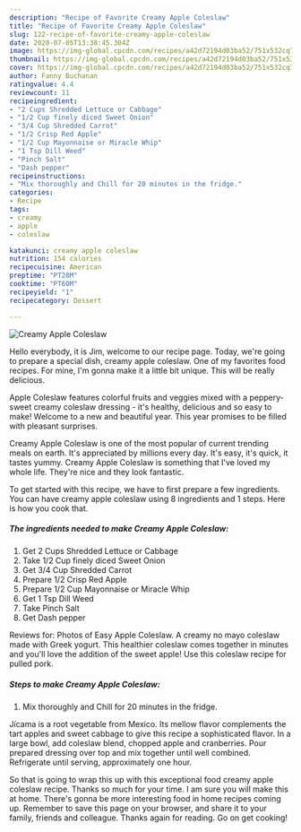 ```yaml
---
description: "Recipe of Favorite Creamy Apple Coleslaw"
title: "Recipe of Favorite Creamy Apple Coleslaw"
slug: 122-recipe-of-favorite-creamy-apple-coleslaw
date: 2020-07-05T13:38:45.304Z
image: https://img-global.cpcdn.com/recipes/a42d72194d03ba52/751x532cq70/creamy-apple-coleslaw-recipe-main-photo.jpg
thumbnail: https://img-global.cpcdn.com/recipes/a42d72194d03ba52/751x532cq70/creamy-apple-coleslaw-recipe-main-photo.jpg
cover: https://img-global.cpcdn.com/recipes/a42d72194d03ba52/751x532cq70/creamy-apple-coleslaw-recipe-main-photo.jpg
author: Fanny Buchanan
ratingvalue: 4.4
reviewcount: 11
recipeingredient:
- "2 Cups Shredded Lettuce or Cabbage"
- "1/2 Cup finely diced Sweet Onion"
- "3/4 Cup Shredded Carrot"
- "1/2 Crisp Red Apple"
- "1/2 Cup Mayonnaise or Miracle Whip"
- "1 Tsp Dill Weed"
- "Pinch Salt"
- "Dash pepper"
recipeinstructions:
- "Mix thoroughly and Chill for 20 minutes in the fridge."
categories:
- Recipe
tags:
- creamy
- apple
- coleslaw

katakunci: creamy apple coleslaw 
nutrition: 154 calories
recipecuisine: American
preptime: "PT28M"
cooktime: "PT60M"
recipeyield: "1"
recipecategory: Dessert

---
```



![Creamy Apple Coleslaw](https://img-global.cpcdn.com/recipes/a42d72194d03ba52/751x532cq70/creamy-apple-coleslaw-recipe-main-photo.jpg)

Hello everybody, it is Jim, welcome to our recipe page. Today, we're going to prepare a special dish, creamy apple coleslaw. One of my favorites food recipes. For mine, I'm gonna make it a little bit unique. This will be really delicious.

Apple Coleslaw features colorful fruits and veggies mixed with a peppery-sweet creamy coleslaw dressing - it&#39;s healthy, delicious and so easy to make! Welcome to a new and beautiful year. This year promises to be filled with pleasant surprises.

Creamy Apple Coleslaw is one of the most popular of current trending meals on earth. It's appreciated by millions every day. It's easy, it's quick, it tastes yummy. Creamy Apple Coleslaw is something that I've loved my whole life. They're nice and they look fantastic.


To get started with this recipe, we have to first prepare a few ingredients. You can have creamy apple coleslaw using 8 ingredients and 1 steps. Here is how you cook that.

##### The ingredients needed to make Creamy Apple Coleslaw:

1. Get 2 Cups Shredded Lettuce or Cabbage
1. Take 1/2 Cup finely diced Sweet Onion
1. Get 3/4 Cup Shredded Carrot
1. Prepare 1/2 Crisp Red Apple
1. Prepare 1/2 Cup Mayonnaise or Miracle Whip
1. Get 1 Tsp Dill Weed
1. Take Pinch Salt
1. Get Dash pepper


Reviews for: Photos of Easy Apple Coleslaw. A creamy no mayo coleslaw made with Greek yogurt. This healthier coleslaw comes together in minutes and you&#39;ll love the addition of the sweet apple! Use this coleslaw recipe for pulled pork. 

##### Steps to make Creamy Apple Coleslaw:

1. Mix thoroughly and Chill for 20 minutes in the fridge.


Jícama is a root vegetable from Mexico. Its mellow flavor complements the tart apples and sweet cabbage to give this recipe a sophisticated flavor. In a large bowl, add coleslaw blend, chopped apple and cranberries. Pour prepared dressing over top and mix together until well combined. Refrigerate until serving, approximately one hour. 

So that is going to wrap this up with this exceptional food creamy apple coleslaw recipe. Thanks so much for your time. I am sure you will make this at home. There's gonna be more interesting food in home recipes coming up. Remember to save this page on your browser, and share it to your family, friends and colleague. Thanks again for reading. Go on get cooking!
